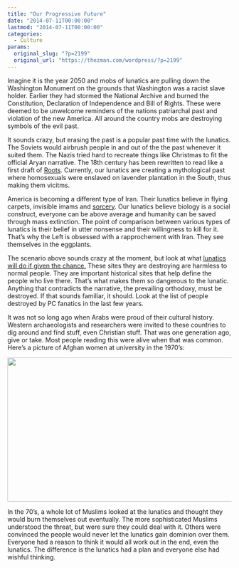 ```yaml
---
title: "Our Progressive Future"
date: "2014-07-11T00:00:00"
lastmod: "2014-07-11T00:00:00"
categories:
  - Culture
params:
  original_slug: "?p=2199"
  original_url: "https://thezman.com/wordpress/?p=2199"
---
```


Imagine it is the year 2050 and mobs of lunatics are pulling down the
Washington Monument on the grounds that Washington was a racist slave
holder. Earlier they had stormed the National Archive and burned the
Constitution, Declaration of Independence and Bill of Rights. These were
deemed to be unwelcome reminders of the nations patriarchal past and
violation of the new America. All around the country mobs are destroying
symbols of the evil past.

It sounds crazy, but erasing the past is a popular past time with the
lunatics. The Soviets would airbrush people in and out of the the past
whenever it suited them. The Nazis tried hard to recreate things like
Christmas to fit the official Aryan narrative. The 18th century has been
rewritten to read like a first draft of <a
href="http://en.wikipedia.org/wiki/Alex_Haley#Plagiarism_dispute_and_other_criticism"
rel="noopener noreferrer" target="_blank">Roots</a>. Currently, our
lunatics are creating a mythological past where homosexuals were
enslaved on lavender plantation in the South, thus making them vicitms.

America is becoming a different type of Iran. Their lunatics believe in
flying carpets, invisible imams and <a
href="http://www.thedailybeast.com/articles/2014/07/05/iran-cleric-jews-use-sorcery-to-spy.html"
rel="noopener noreferrer" target="_blank">sorcery</a>. Our lunatics
believe biology is a social construct, everyone can be above average and
humanity can be saved through mass extinction. The point of comparison
between various types of lunatics is their belief in utter nonsense and
their willingness to kill for it. That’s why the Left is obsessed with a
rapprochement with Iran. They see themselves in the eggplants.

The scenario above sounds crazy at the moment, but look at what <a
href="http://www.dailymail.co.uk/news/article-2685923/Shocking-moment-ISIS-militants-sledgehammers-Mosul-tomb-Prophet-Jonah-50-blindfolded-bodies-massacred-south-Baghdad.html"
rel="noopener noreferrer" target="_blank">lunatics will do if given the
chance.</a> These sites they are destroying are harmless to normal
people. They are important historical sites that help define the people
who live there. That’s what makes them so dangerous to the lunatic.
Anything that contradicts the narrative, the prevailing orthodoxy, must
be destroyed. If that sounds familiar, it should. Look at the list of
people destroyed by PC fanatics in the last few years.

It was not so long ago when Arabs were proud of their cultural history.
Western archaeologists and researchers were invited to these countries
to dig around and find stuff, even Christian stuff. That was one
generation ago, give or take. Most people reading this were alive when
that was common. Here’s a picture of Afghan women at university in the
1970’s:

<img
src="http://bsnews.info/wp-content/uploads/2013/04/Afghan-women-in-the-1970s.jpg"
class="alignnone" decoding="async" width="512" height="324" />

In the 70’s, a whole lot of Muslims looked at the lunatics and thought
they would burn themselves out eventually. The more sophisticated
Muslims understood the threat, but were sure they could deal with it.
Others were convinced the people would never let the lunatics gain
dominion over them. Everyone had a reason to think it would all work out
in the end, even the lunatics. The difference is the lunatics had a plan
and everyone else had wishful thinking.
